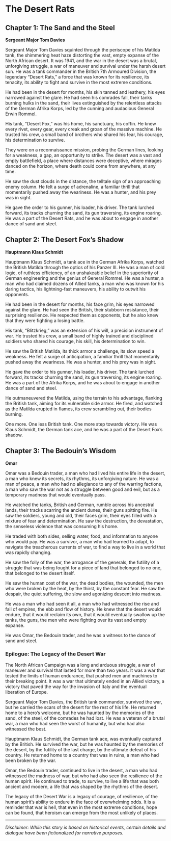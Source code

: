 
# The Desert Rats

## Chapter 1: The Sand and the Steel

**Sergeant Major Tom Davies**

Sergeant Major Tom Davies squinted through the periscope of his Matilda tank, the shimmering heat haze distorting the vast, empty expanse of the North African desert. It was 1941, and the war in the desert was a brutal, unforgiving struggle, a war of maneuver and survival under the harsh desert sun. He was a tank commander in the British 7th Armoured Division, the legendary “Desert Rats,” a force that was known for its resilience, its tenacity, its ability to fight and survive in the most extreme conditions.

He had been in the desert for months, his skin tanned and leathery, his eyes narrowed against the glare. He had seen his comrades fall, their tanks burning hulks in the sand, their lives extinguished by the relentless attacks of the German Afrika Korps, led by the cunning and audacious General Erwin Rommel.

His tank, “Desert Fox,” was his home, his sanctuary, his coffin. He knew every rivet, every gear, every creak and groan of the massive machine. He trusted his crew, a small band of brothers who shared his fear, his courage, his determination to survive.

They were on a reconnaissance mission, probing the German lines, looking for a weakness, a gap, an opportunity to strike. The desert was a vast and empty battlefield, a place where distances were deceptive, where mirages danced on the horizon, where death could come from anywhere, at any time.

He saw the dust clouds in the distance, the telltale sign of an approaching enemy column. He felt a surge of adrenaline, a familiar thrill that momentarily pushed away the weariness. He was a hunter, and his prey was in sight.

He gave the order to his gunner, his loader, his driver. The tank lurched forward, its tracks churning the sand, its gun traversing, its engine roaring. He was a part of the Desert Rats, and he was about to engage in another dance of sand and steel.

## Chapter 2: The Desert Fox’s Shadow

**Hauptmann Klaus Schmidt**

Hauptmann Klaus Schmidt, a tank ace in the German Afrika Korps, watched the British Matilda through the optics of his Panzer III. He was a man of cold logic, of ruthless efficiency, of an unshakeable belief in the superiority of German engineering and the genius of General Rommel. He was a hunter, a man who had claimed dozens of Allied tanks, a man who was known for his daring tactics, his lightning-fast maneuvers, his ability to outwit his opponents.

He had been in the desert for months, his face grim, his eyes narrowed against the glare. He had seen the British, their stubborn resistance, their surprising resilience. He respected them as opponents, but he also knew that they were fighting a losing battle.

His tank, “Blitzkrieg,” was an extension of his will, a precision instrument of war. He trusted his crew, a small band of highly trained and disciplined soldiers who shared his courage, his skill, his determination to win.

He saw the British Matilda, its thick armor a challenge, its slow speed a weakness. He felt a surge of anticipation, a familiar thrill that momentarily pushed away the weariness. He was a hunter, and his prey was in sight.

He gave the order to his gunner, his loader, his driver. The tank lurched forward, its tracks churning the sand, its gun traversing, its engine roaring. He was a part of the Afrika Korps, and he was about to engage in another dance of sand and steel.

He outmaneuvered the Matilda, using the terrain to his advantage, flanking the British tank, aiming for its vulnerable side armor. He fired, and watched as the Matilda erupted in flames, its crew scrambling out, their bodies burning.

One more. One less British tank. One more step towards victory. He was Klaus Schmidt, the German tank ace, and he was a part of the Desert Fox’s shadow.

## Chapter 3: The Bedouin’s Wisdom

**Omar**

Omar was a Bedouin trader, a man who had lived his entire life in the desert, a man who knew its secrets, its rhythms, its unforgiving nature. He was a man of peace, a man who had no allegiance to any of the warring factions, a man who saw the war not as a struggle between good and evil, but as a temporary madness that would eventually pass.

He watched the tanks, British and German, rumble across his ancestral lands, their tracks scarring the ancient dunes, their guns spitting fire. He saw the soldiers, young and old, their faces grim, their eyes filled with a mixture of fear and determination. He saw the destruction, the devastation, the senseless violence that was consuming his home.

He traded with both sides, selling water, food, and information to anyone who would pay. He was a survivor, a man who had learned to adapt, to navigate the treacherous currents of war, to find a way to live in a world that was rapidly changing.

He saw the folly of the war, the arrogance of the generals, the futility of a struggle that was being fought for a piece of land that belonged to no one, that belonged to the desert itself.

He saw the human cost of the war, the dead bodies, the wounded, the men who were broken by the heat, by the thirst, by the constant fear. He saw the despair, the quiet suffering, the slow and agonizing descent into madness.

He was a man who had seen it all, a man who had witnessed the rise and fall of empires, the ebb and flow of history. He knew that the desert would endure, that it would reclaim its own, that it would eventually swallow up the tanks, the guns, the men who were fighting over its vast and empty expanse.

He was Omar, the Bedouin trader, and he was a witness to the dance of sand and steel.

### Epilogue: The Legacy of the Desert War

The North African Campaign was a long and arduous struggle, a war of maneuver and survival that lasted for more than two years. It was a war that tested the limits of human endurance, that pushed men and machines to their breaking point. It was a war that ultimately ended in an Allied victory, a victory that paved the way for the invasion of Italy and the eventual liberation of Europe.

Sergeant Major Tom Davies, the British tank commander, survived the war, but he carried the scars of the desert for the rest of his life. He returned home to a hero’s welcome, but he was haunted by the memories of the sand, of the steel, of the comrades he had lost. He was a veteran of a brutal war, a man who had seen the worst of humanity, but who had also witnessed the best.

Hauptmann Klaus Schmidt, the German tank ace, was eventually captured by the British. He survived the war, but he was haunted by the memories of the desert, by the futility of the last charge, by the ultimate defeat of his country. He returned home to a country that was in ruins, a man who had been broken by the war.

Omar, the Bedouin trader, continued to live in the desert, a man who had witnessed the madness of war, but who had also seen the resilience of the human spirit. He continued to trade, to survive, to live a life that was both ancient and modern, a life that was shaped by the rhythms of the desert.

The legacy of the Desert War is a legacy of courage, of resilience, of the human spirit’s ability to endure in the face of overwhelming odds. It is a reminder that war is hell, that even in the most extreme conditions, hope can be found, that heroism can emerge from the most unlikely of places.

***

*Disclaimer: While this story is based on historical events, certain details and dialogue have been fictionalized for narrative purposes.*